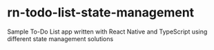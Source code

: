 # rn-todo-list-state-management
Sample To-Do List app written with React Native and TypeScript using different state management solutions
